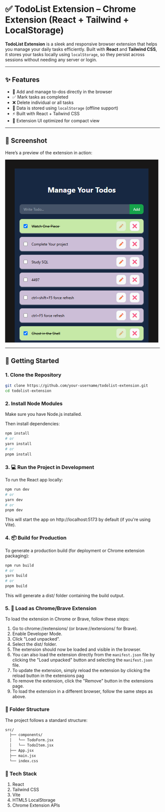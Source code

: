 # ✅ TodoList Extension – Chrome Extension (React + Tailwind + LocalStorage)

**TodoList Extension** is a sleek and responsive browser extension that helps you manage your daily tasks efficiently. Built with **React** and **Tailwind CSS**, it stores your tasks locally using `localStorage`, so they persist across sessions without needing any server or login.

---

## ✨ Features

- 📝 Add and manage to-dos directly in the browser
- ✅ Mark tasks as completed
- ❌ Delete individual or all tasks
- 💾 Data is stored using `localStorage` (offline support)
- ⚡ Built with React + Tailwind CSS
- 📎 Extension UI optimized for compact view

---

## 📸 Screenshot

Here’s a preview of the extension in action:

![TodoList Extension Screenshot](https://github.com/hellman53/Todo-extension/blob/e9f3bfa44826f56fe1708b332cfa3fae8867bbf8/public/snapshot.png)

---

## 🚀 Getting Started

### 1. Clone the Repository
```bash
git clone https://github.com/your-username/todolist-extension.git
cd todolist-extension

```
### 2. Install Node Modules
Make sure you have Node.js installed.

Then install dependencies:
```bash
npm install
# or
yarn install
# or
pnpm install
```

### 3. 💻 Run the Project in Development
To run the React app locally:
```bash
npm run dev
# or
yarn dev
# or
pnpm dev
```
This will start the app on http://localhost:5173 by default (if you're using Vite).

### 4. 📦 Build for Production
To generate a production build (for deployment or Chrome extension packaging):
```bash
npm run build
# or
yarn build
# or
pnpm build
```
This will generate a dist/ folder containing the build output.

### 5. 🧩 Load as Chrome/Brave Extension
To load the extension in Chrome or Brave, follow these steps:
1. Go to chrome://extensions/ (or brave://extensions/ for Brave).
2. Enable Developer Mode.
3. Click "Load unpacked".
4. Select the dist/ folder.
5. The extension should now be loaded and visible in the browser.
6. You can also load the extension directly from the `manifest.json` file by clicking the "Load unpacked" button and selecting the `manifest.json` file.
7. To update the extension, simply reload the extension by clicking the reload button in the extensions pag
8. To remove the extension, click the "Remove" button in the extensions page.
9. To load the extension in a different browser, follow the same steps as above.

### 📁 Folder Structure
The project follows a standard structure:

``` bash
src/
  ├── components/
  │   └── TodoForm.jsx
  │   └── TodoItem.jsx
  ├── App.jsx
  ├── main.jsx
  └── index.css
```

### 🧠 Tech Stack
1. React
2. Tailwind CSS
3. Vite
4. HTML5 LocalStorage
5. Chrome Extension APIs
